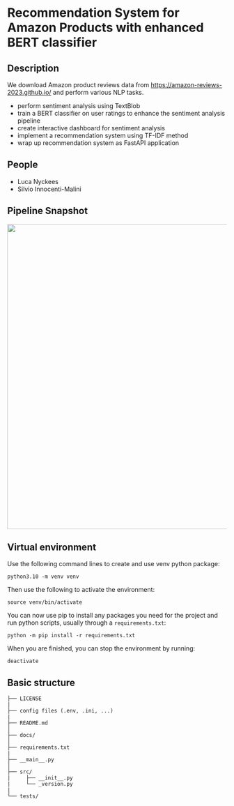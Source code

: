 # Recommendation System for Amazon Products with enhanced BERT classifier

## Description
We download Amazon product reviews data from https://amazon-reviews-2023.github.io/ and perform various NLP tasks.
- perform sentiment analysis using TextBlob
- train a BERT classifier on user ratings to enhance the sentiment analysis pipeline
- create interactive dashboard for sentiment analysis
- implement a recommendation system using TF-IDF method
- wrap up recommendation system as FastAPI application

## People
- Luca Nyckees
- Silvio Innocenti-Malini

## Pipeline Snapshot
<img src="https://github.com/LucaNyckees/recommendation_system/blob/feature/exploration/images/recommendation_pipeline.png?raw=true" width="700">

## Virtual environment
Use the following command lines to create and use venv python package:
```
python3.10 -m venv venv
```
Then use the following to activate the environment:
```
source venv/bin/activate
```
You can now use pip to install any packages you need for the project and run python scripts, usually through a `requirements.txt`:
```
python -m pip install -r requirements.txt
```
When you are finished, you can stop the environment by running:
```
deactivate
```

## Basic structure
```
├── LICENSE
|
├── config files (.env, .ini, ...)
|
├── README.md
│
├── docs/               
│
├── requirements.txt  
|
├── __main__.py
│
├── src/                
|     ├── __init__.py
|     └── _version.py
|
└── tests/
```
